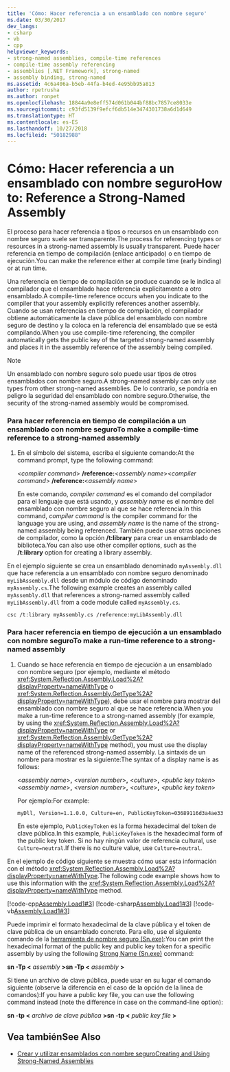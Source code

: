 ```yaml
---
title: 'Cómo: Hacer referencia a un ensamblado con nombre seguro'
ms.date: 03/30/2017
dev_langs:
- csharp
- vb
- cpp
helpviewer_keywords:
- strong-named assemblies, compile-time references
- compile-time assembly referencing
- assemblies [.NET Framework], strong-named
- assembly binding, strong-named
ms.assetid: 4c6a406a-b5eb-44fa-b4ed-4e95bb95a813
author: rpetrusha
ms.author: ronpet
ms.openlocfilehash: 18844a9e8eff574d061b044bf88bc7857ce8033e
ms.sourcegitcommit: c93fd5139f9efcf6db514e3474301738a6d1d649
ms.translationtype: HT
ms.contentlocale: es-ES
ms.lasthandoff: 10/27/2018
ms.locfileid: "50182988"
---
```

# <a name="how-to-reference-a-strong-named-assembly"></a><span data-ttu-id="1ad5e-102">Cómo: Hacer referencia a un ensamblado con nombre seguro</span><span class="sxs-lookup"><span data-stu-id="1ad5e-102">How to: Reference a Strong-Named Assembly</span></span>
<span data-ttu-id="1ad5e-103">El proceso para hacer referencia a tipos o recursos en un ensamblado con nombre seguro suele ser transparente.</span><span class="sxs-lookup"><span data-stu-id="1ad5e-103">The process for referencing types or resources in a strong-named assembly is usually transparent.</span></span> <span data-ttu-id="1ad5e-104">Puede hacer referencia en tiempo de compilación (enlace anticipado) o en tiempo de ejecución.</span><span class="sxs-lookup"><span data-stu-id="1ad5e-104">You can make the reference either at compile time (early binding) or at run time.</span></span>  
  
 <span data-ttu-id="1ad5e-105">Una referencia en tiempo de compilación se produce cuando se le indica al compilador que el ensamblado hace referencia explícitamente a otro ensamblado.</span><span class="sxs-lookup"><span data-stu-id="1ad5e-105">A compile-time reference occurs when you indicate to the compiler that your assembly explicitly references another assembly.</span></span> <span data-ttu-id="1ad5e-106">Cuando se usan referencias en tiempo de compilación, el compilador obtiene automáticamente la clave pública del ensamblado con nombre seguro de destino y la coloca en la referencia del ensamblado que se está compilando.</span><span class="sxs-lookup"><span data-stu-id="1ad5e-106">When you use compile-time referencing, the compiler automatically gets the public key of the targeted strong-named assembly and places it in the assembly reference of the assembly being compiled.</span></span>  
  
> [!NOTE]
>  <span data-ttu-id="1ad5e-107">Un ensamblado con nombre seguro solo puede usar tipos de otros ensamblados con nombre seguro.</span><span class="sxs-lookup"><span data-stu-id="1ad5e-107">A strong-named assembly can only use types from other strong-named assemblies.</span></span> <span data-ttu-id="1ad5e-108">De lo contrario, se pondría en peligro la seguridad del ensamblado con nombre seguro.</span><span class="sxs-lookup"><span data-stu-id="1ad5e-108">Otherwise, the security of the strong-named assembly would be compromised.</span></span>  
  
### <a name="to-make-a-compile-time-reference-to-a-strong-named-assembly"></a><span data-ttu-id="1ad5e-109">Para hacer referencia en tiempo de compilación a un ensamblado con nombre seguro</span><span class="sxs-lookup"><span data-stu-id="1ad5e-109">To make a compile-time reference to a strong-named assembly</span></span>  
  
1.  <span data-ttu-id="1ad5e-110">En el símbolo del sistema, escriba el siguiente comando:</span><span class="sxs-lookup"><span data-stu-id="1ad5e-110">At the command prompt, type the following command:</span></span>  
  
     <span data-ttu-id="1ad5e-111">\<*compiler command*> **/reference:**\<*assembly name*></span><span class="sxs-lookup"><span data-stu-id="1ad5e-111">\<*compiler command*> **/reference:**\<*assembly name*></span></span>  
  
     <span data-ttu-id="1ad5e-112">En este comando, *compiler command* es el comando del compilador para el lenguaje que está usando, y *assembly name* es el nombre del ensamblado con nombre seguro al que se hace referencia.</span><span class="sxs-lookup"><span data-stu-id="1ad5e-112">In this command, *compiler command* is the compiler command for the language you are using, and *assembly name* is the name of the strong-named assembly being referenced.</span></span> <span data-ttu-id="1ad5e-113">También puede usar otras opciones de compilador, como la opción **/t:library** para crear un ensamblado de biblioteca.</span><span class="sxs-lookup"><span data-stu-id="1ad5e-113">You can also use other compiler options, such as the **/t:library** option for creating a library assembly.</span></span>  
  
 <span data-ttu-id="1ad5e-114">En el ejemplo siguiente se crea un ensamblado denominado `myAssembly.dll` que hace referencia a un ensamblado con nombre seguro denominado `myLibAssembly.dll` desde un módulo de código denominado `myAssembly.cs`.</span><span class="sxs-lookup"><span data-stu-id="1ad5e-114">The following example creates an assembly called `myAssembly.dll` that references a strong-named assembly called `myLibAssembly.dll` from a code module called `myAssembly.cs`.</span></span>  
  
```  
csc /t:library myAssembly.cs /reference:myLibAssembly.dll  
```  
  
### <a name="to-make-a-run-time-reference-to-a-strong-named-assembly"></a><span data-ttu-id="1ad5e-115">Para hacer referencia en tiempo de ejecución a un ensamblado con nombre seguro</span><span class="sxs-lookup"><span data-stu-id="1ad5e-115">To make a run-time reference to a strong-named assembly</span></span>  
  
1.  <span data-ttu-id="1ad5e-116">Cuando se hace referencia en tiempo de ejecución a un ensamblado con nombre seguro (por ejemplo, mediante el método <xref:System.Reflection.Assembly.Load%2A?displayProperty=nameWithType> o <xref:System.Reflection.Assembly.GetType%2A?displayProperty=nameWithType>), debe usar el nombre para mostrar del ensamblado con nombre seguro al que se hace referencia.</span><span class="sxs-lookup"><span data-stu-id="1ad5e-116">When you make a run-time reference to a strong-named assembly (for example, by using the <xref:System.Reflection.Assembly.Load%2A?displayProperty=nameWithType> or <xref:System.Reflection.Assembly.GetType%2A?displayProperty=nameWithType> method), you must use the display name of the referenced strong-named assembly.</span></span> <span data-ttu-id="1ad5e-117">La sintaxis de un nombre para mostrar es la siguiente:</span><span class="sxs-lookup"><span data-stu-id="1ad5e-117">The syntax of a display name is as follows:</span></span>  
  
     <span data-ttu-id="1ad5e-118">\<*assembly name*>**,** \<*version number*>**,** \<*culture*>**,** \<*public key token*></span><span class="sxs-lookup"><span data-stu-id="1ad5e-118">\<*assembly name*>**,** \<*version number*>**,** \<*culture*>**,** \<*public key token*></span></span>  
  
     <span data-ttu-id="1ad5e-119">Por ejemplo:</span><span class="sxs-lookup"><span data-stu-id="1ad5e-119">For example:</span></span>  
  
    ```  
    myDll, Version=1.1.0.0, Culture=en, PublicKeyToken=03689116d3a4ae33   
    ```  
  
     <span data-ttu-id="1ad5e-120">En este ejemplo, `PublicKeyToken` es la forma hexadecimal del token de clave pública.</span><span class="sxs-lookup"><span data-stu-id="1ad5e-120">In this example, `PublicKeyToken` is the hexadecimal form of the public key token.</span></span> <span data-ttu-id="1ad5e-121">Si no hay ningún valor de referencia cultural, use `Culture=neutral`.</span><span class="sxs-lookup"><span data-stu-id="1ad5e-121">If there is no culture value, use `Culture=neutral`.</span></span>  
  
 <span data-ttu-id="1ad5e-122">En el ejemplo de código siguiente se muestra cómo usar esta información con el método <xref:System.Reflection.Assembly.Load%2A?displayProperty=nameWithType>.</span><span class="sxs-lookup"><span data-stu-id="1ad5e-122">The following code example shows how to use this information with the <xref:System.Reflection.Assembly.Load%2A?displayProperty=nameWithType> method.</span></span>  
  
 [!code-cpp[Assembly.Load1#3](../../../samples/snippets/cpp/VS_Snippets_CLR/Assembly.Load1/CPP/load2.cpp#3)]
 [!code-csharp[Assembly.Load1#3](../../../samples/snippets/csharp/VS_Snippets_CLR/Assembly.Load1/CS/load2.cs#3)]
 [!code-vb[Assembly.Load1#3](../../../samples/snippets/visualbasic/VS_Snippets_CLR/Assembly.Load1/VB/load2.vb#3)]  
  
 <span data-ttu-id="1ad5e-123">Puede imprimir el formato hexadecimal de la clave pública y el token de clave pública de un ensamblado concreto. Para ello, use el siguiente comando de la [herramienta de nombre seguro (Sn.exe)](../../../docs/framework/tools/sn-exe-strong-name-tool.md):</span><span class="sxs-lookup"><span data-stu-id="1ad5e-123">You can print the hexadecimal format of the public key and public key token for a specific assembly by using the following [Strong Name (Sn.exe)](../../../docs/framework/tools/sn-exe-strong-name-tool.md) command:</span></span>  
  
 <span data-ttu-id="1ad5e-124">**sn -Tp \<** *assembly* **>**</span><span class="sxs-lookup"><span data-stu-id="1ad5e-124">**sn -Tp \<** *assembly* **>**</span></span>  
  
 <span data-ttu-id="1ad5e-125">Si tiene un archivo de clave pública, puede usar en su lugar el comando siguiente (observe la diferencia en el caso de la opción de la línea de comandos):</span><span class="sxs-lookup"><span data-stu-id="1ad5e-125">If you have a public key file, you can use the following command instead (note the difference in case on the command-line option):</span></span>  
  
 <span data-ttu-id="1ad5e-126">**sn -tp \<** *archivo de clave pública* **>**</span><span class="sxs-lookup"><span data-stu-id="1ad5e-126">**sn -tp \<** *public key file* **>**</span></span>  
  
## <a name="see-also"></a><span data-ttu-id="1ad5e-127">Vea también</span><span class="sxs-lookup"><span data-stu-id="1ad5e-127">See Also</span></span>  
- [<span data-ttu-id="1ad5e-128">Crear y utilizar ensamblados con nombre seguro</span><span class="sxs-lookup"><span data-stu-id="1ad5e-128">Creating and Using Strong-Named Assemblies</span></span>](../../../docs/framework/app-domains/create-and-use-strong-named-assemblies.md)
